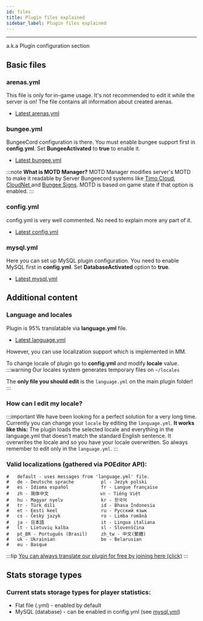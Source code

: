 ```yaml
---
id: files
title: Plugin files explained
sidebar_label: Plugin files explained
---
```

---
a.k.a Plugin configuration section

## Basic files

### arenas.yml

This file is only for in-game usage. It's not recommended to edit it while the server is on! The file contains all information about created arenas.

* [Latest arenas.yml](https://raw.githubusercontent.com/Plugily-Projects/BuildBattle/master/src/main/resources/arenas.yml)

### bungee.yml

BungeeCord configuration is there. You must enable bungee support first in **config.yml**. Set **BungeeActivated** to **true** to enable it.

* [Latest bungee.yml](https://raw.githubusercontent.com/Plugily-Projects/BuildBattle/master/src/main/resources/bungee.yml)

:::note
 **What is MOTD Manager?** MOTD Manager modifies server's MOTD to make it readable by Server Bungeecord systems like [Timo Cloud](https://www.spigotmc.org/resources/timocloud-the-most-efficient-cloud-system.53757/), [CloudNet ](https://www.spigotmc.org/resources/cloudnet-v3-the-cloud-network-environment-technology.42059/)and [Bungee Signs](https://www.spigotmc.org/resources/bungeesigns.6563/). MOTD is based on game state if that option is enabled.
:::

### config.yml

config.yml is very well commented. No need to explain more any part of it.

* [Latest config.yml](https://raw.githubusercontent.com/Plugily-Projects/BuildBattle/master/src/main/resources/config.yml)

### mysql.yml

Here you can set up MySQL plugin configuration. You need to enable MySQL first in **config.yml**. Set **DatabaseActivated** option to **true**.

* [Latest mysql.yml](https://raw.githubusercontent.com/Plugily-Projects/BuildBattle/master/src/main/resources/mysql.yml)

## Additional content

### Language and locales

Plugin is 95% translatable via **language.yml** file.

* [Latest language.yml](https://raw.githubusercontent.com/Plugily-Projects/BuildBattle/master/src/main/resources/language.yml)

However, you can use localization support which is implemented in MM.

To change locale of plugin go to **config.yml** and modify **locale** value.
:::warning
Our locales system generates temporary files on `~/locales`

The **only file you should edit** is the `language.yml` on the main plugin folder!
:::
### How can I edit my locale?
:::important
We have been looking for a perfect solution for a very long time.
Currently you can change your `locale` by editing the `language.yml`.
**It works like this:** The plugin loads the selected locale and everything in the language.yml that doesn't match the standard English sentence. It overwrites the locale and so you have your locale overwritten.
So always remember to edit only in the `language.yml`.
:::
###  **Valid localizations \(gathered via POEditor API\):**

```text
#   default - uses messages from 'language.yml' file.
#   de - Deutsche sprache          pl - Jezyk polski
#   es - Idioma español            fr - Langue française
#   zh - 简体中文                   vn - Tiếng Việt
#   hu - Magyar nyelv              kr - 한국어
#   tr - Türk dili                 id - Bhasa Indonesia
#   et - Eesti keel                ru - Русский язык
#   cs - Český jazyk               ro - Limba română
#   ja - 日本語                     it - Lingua italiana
#   lt - Lietuvių kalba            sl - Slovenščina
#   pt_BR - Português (Brasil)     zh_tw - 中文(繁體)
#   uk - Ukrainian                 be - Belarusian
#   eu - Basque
```

:::tip
 [You can always translate our plugin for free by joining here \(click\)](https://translate.plugily.xyz)
:::

## Stats storage types

### **Current stats storage types for player statistics:**

* Flat file \(.yml\) - enabled by default
* MySQL \(database\) - can be enabled in config.yml \(see [mysql.yml](plugin-files-explained.md#mysql-yml)\)

